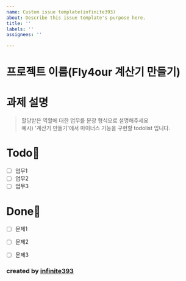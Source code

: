 ```yaml
---
name: Custom issue template(infinite393)
about: Describe this issue template's purpose here.
title: ''
labels: ''
assignees: ''

---
```


# 프로젝트 이름(Fly4our 계산기 만들기)



# 과제 설명

> 할당받은 역할에 대한 업무를 문장 형식으로 설명해주세요
> <br>
> 예시) '계산기 만들기'에서 마이너스 기능을 구현할 todolist 입니다.

# Todo🦕

- [ ] 업무1
- [ ] 업무2
- [ ] 업무3

# Done🐋

- [ ] 문제1
- [ ] 문제2
- [ ] 문제3



### created by [infinite393](https://github.com/infinite393)
